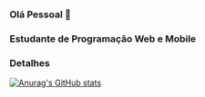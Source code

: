 ### Olá Pessoal 👋

### Estudante de Programação Web e Mobile

### Detalhes
[![Anurag's GitHub stats](https://github-readme-stats.vercel.app/api?username=erickalv3s&show_icons=true&theme=dark)](https://github.com/anuraghazra/github-readme-stats)

